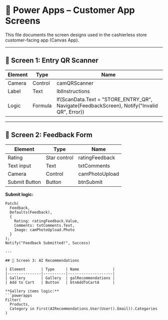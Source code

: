 # 🎨 Power Apps – Customer App Screens

This file documents the screen designs used in the cashierless store customer-facing app (Canvas App).

---

## 🧾 Screen 1: Entry QR Scanner

| Element  | Type     | Name           |
|----------|----------|----------------|
| Camera   | Control  | camQRScanner   |
| Label    | Text     | lblInstructions |
| Logic    | Formula  | If(ScanData.Text = "STORE_ENTRY_QR", Navigate(FeedbackScreen), Notify("Invalid QR", Error)) |

---

## 📝 Screen 2: Feedback Form

| Element       | Type         | Name              |
|---------------|--------------|-------------------|
| Rating        | Star control | ratingFeedback    |
| Text input    | Text         | txtComments       |
| Camera        | Control      | camPhotoUpload    |
| Submit Button | Button       | btnSubmit         |

**Submit logic:**
```powerapps
Patch(
  Feedback,
  Defaults(Feedback),
  {
    Rating: ratingFeedback.Value,
    Comments: txtComments.Text,
    Image: camPhotoUpload.Photo
  }
);
Notify("Feedback Submitted!", Success)

---

## 🤖 Screen 3: AI Recommendations

| Element       | Type     | Name               |
|---------------|----------|--------------------|
| Gallery       | Gallery  | galRecommendations |
| Add to Cart   | Button   | btnAddToCartA      |

**Gallery items logic:**
```powerapps
Filter(
  Products,
  Category in First(AIRecommendations.User(User().Email)).Categories
)

